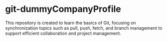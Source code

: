 # git-dummyCompanyProfile

This repository is created to learn the basics of Git, focusing on synchronization topics such as pull, push, fetch, and branch management to support efficient collaboration and project management.
